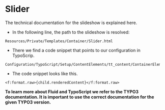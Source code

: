 <!--
SPDX-FileCopyrightText: 2024 Bundesrepublik Deutschland, vertreten durch das BMI/ITZBund

SPDX-License-Identifier: GPL-3.0-or-later
-->

# Slider

The technical documentation for the slideshow is explained here.

- In the following line, the path to the slideshow is resolved:

```
Resources/Private/Templates/Container/Slider.html
```

- There we find a code snippet that points to our configuration in TypoScrip.

```
Configuration/TypoScript/Setup/ContentElements/tt_content/ContainerElements.typoscript
```

- The code snippet looks like this.

```
<f:format.raw>{child.renderedContent}</f:format.raw>
```

**To learn more about Fluid and TypoScript we refer to the TYPO3 documentation. It is important to use the correct documentation for the given TYPO3 version.**

